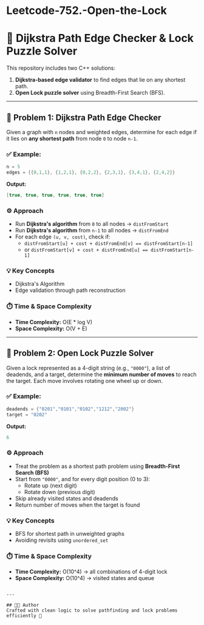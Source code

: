 # Leetcode-752.-Open-the-Lock
# 🚀 Dijkstra Path Edge Checker & Lock Puzzle Solver

This repository includes two C++ solutions:
1. **Dijkstra-based edge validator** to find edges that lie on any shortest path.
2. **Open Lock puzzle solver** using Breadth-First Search (BFS).

---

## 🧩 Problem 1: Dijkstra Path Edge Checker
Given a graph with `n` nodes and weighted edges, determine for each edge if it lies on **any shortest path** from node `0` to node `n-1`.

### ✅ Example:
```cpp
n = 5
edges = {{0,1,1}, {1,2,1}, {0,2,2}, {2,3,1}, {3,4,1}, {2,4,2}}
```
**Output:**
```cpp
[true, true, true, true, true, true]
```

### ⚙️ Approach
- Run **Dijkstra's algorithm** from `0` to all nodes → `distFromStart`
- Run **Dijkstra's algorithm** from `n-1` to all nodes → `distFromEnd`
- For each edge `(u, v, cost)`, check if:
  - `distFromStart[u] + cost + distFromEnd[v] == distFromStart[n-1]`
  - or `distFromStart[v] + cost + distFromEnd[u] == distFromStart[n-1]`

### 💡 Key Concepts
- Dijkstra's Algorithm
- Edge validation through path reconstruction

### ⏱️ Time & Space Complexity
- **Time Complexity:** O(E * log V)
- **Space Complexity:** O(V + E)

---

## 🧩 Problem 2: Open Lock Puzzle Solver

Given a lock represented as a 4-digit string (e.g., `"0000"`), a list of deadends, and a target, determine the **minimum number of moves** to reach the target. Each move involves rotating one wheel up or down.

### ✅ Example:
```cpp
deadends = {"0201","0101","0102","1212","2002"}
target = "0202"
```
**Output:**
```cpp
6
```

### ⚙️ Approach
- Treat the problem as a shortest path problem using **Breadth-First Search (BFS)**
- Start from `"0000"`, and for every digit position (0 to 3):
  - Rotate up (next digit)
  - Rotate down (previous digit)
- Skip already visited states and deadends
- Return number of moves when the target is found

### 💡 Key Concepts
- BFS for shortest path in unweighted graphs
- Avoiding revisits using `unordered_set`

### ⏱️ Time & Space Complexity
- **Time Complexity:** O(10^4) → all combinations of 4-digit lock
- **Space Complexity:** O(10^4) → visited states and queue


```

---

## 👨‍💻 Author
Crafted with clean logic to solve pathfinding and lock problems efficiently 🚀

